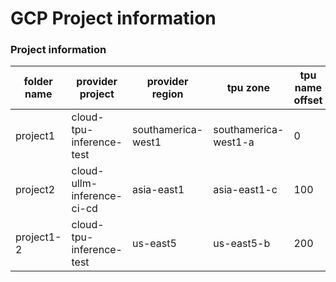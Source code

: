 # GCP Project information

### Project information

| folder name |      provider project      | provider region    | tpu zone             | tpu name offset | v6e-1 | v6e-4 | v6e-8 |
|-------------|----------------------------|--------------------|----------------------|-----------------|-------|-------|-------|
| project1    | cloud-tpu-inference-test   | southamerica-west1 | southamerica-west1-a | 0               |8      | 3     | 8     |
| project2    | cloud-ullm-inference-ci-cd | asia-east1         | asia-east1-c         | 100             |0      | 0     | 0     |    
| project1-2  | cloud-tpu-inference-test   | us-east5           | us-east5-b           | 200             |8      | 0     | 12    |
